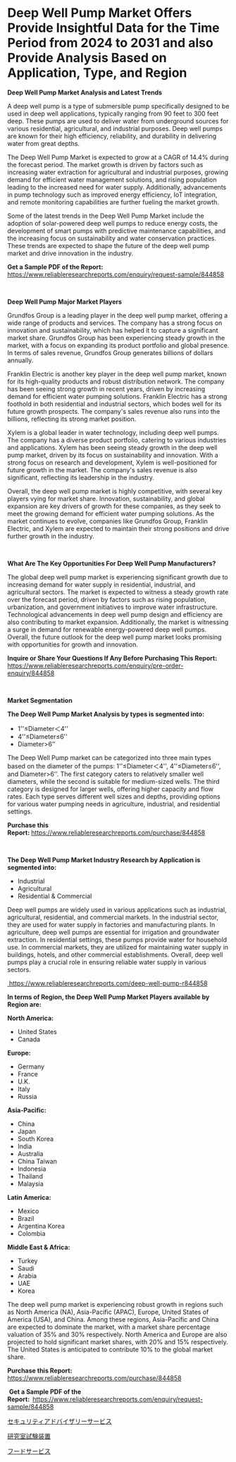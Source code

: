 <p><h1>Deep Well Pump Market Offers Provide Insightful Data for the Time Period from 2024 to 2031 and also Provide Analysis Based on Application, Type, and Region</h1></p><p><strong>Deep Well Pump Market Analysis and Latest Trends</strong></p>
<p><p>A deep well pump is a type of submersible pump specifically designed to be used in deep well applications, typically ranging from 90 feet to 300 feet deep. These pumps are used to deliver water from underground sources for various residential, agricultural, and industrial purposes. Deep well pumps are known for their high efficiency, reliability, and durability in delivering water from great depths.</p><p>The Deep Well Pump Market is expected to grow at a CAGR of 14.4% during the forecast period. The market growth is driven by factors such as increasing water extraction for agricultural and industrial purposes, growing demand for efficient water management solutions, and rising population leading to the increased need for water supply. Additionally, advancements in pump technology such as improved energy efficiency, IoT integration, and remote monitoring capabilities are further fueling the market growth.</p><p>Some of the latest trends in the Deep Well Pump Market include the adoption of solar-powered deep well pumps to reduce energy costs, the development of smart pumps with predictive maintenance capabilities, and the increasing focus on sustainability and water conservation practices. These trends are expected to shape the future of the deep well pump market and drive innovation in the industry.</p></p>
<p><strong>Get a Sample PDF of the Report:&nbsp;</strong> <a href="https://www.reliableresearchreports.com/enquiry/request-sample/844858">https://www.reliableresearchreports.com/enquiry/request-sample/844858</a></p>
<p>&nbsp;</p>
<p><strong>Deep Well Pump Major Market Players</strong></p>
<p><p>Grundfos Group is a leading player in the deep well pump market, offering a wide range of products and services. The company has a strong focus on innovation and sustainability, which has helped it to capture a significant market share. Grundfos Group has been experiencing steady growth in the market, with a focus on expanding its product portfolio and global presence. In terms of sales revenue, Grundfos Group generates billions of dollars annually.</p><p>Franklin Electric is another key player in the deep well pump market, known for its high-quality products and robust distribution network. The company has been seeing strong growth in recent years, driven by increasing demand for efficient water pumping solutions. Franklin Electric has a strong foothold in both residential and industrial sectors, which bodes well for its future growth prospects. The company's sales revenue also runs into the billions, reflecting its strong market position.</p><p>Xylem is a global leader in water technology, including deep well pumps. The company has a diverse product portfolio, catering to various industries and applications. Xylem has been seeing steady growth in the deep well pump market, driven by its focus on sustainability and innovation. With a strong focus on research and development, Xylem is well-positioned for future growth in the market. The company's sales revenue is also significant, reflecting its leadership in the industry.</p><p>Overall, the deep well pump market is highly competitive, with several key players vying for market share. Innovation, sustainability, and global expansion are key drivers of growth for these companies, as they seek to meet the growing demand for efficient water pumping solutions. As the market continues to evolve, companies like Grundfos Group, Franklin Electric, and Xylem are expected to maintain their strong positions and drive further growth in the industry.</p></p>
<p>&nbsp;</p>
<p><strong>What Are The Key Opportunities For Deep Well Pump Manufacturers?</strong></p>
<p><p>The global deep well pump market is experiencing significant growth due to increasing demand for water supply in residential, industrial, and agricultural sectors. The market is expected to witness a steady growth rate over the forecast period, driven by factors such as rising population, urbanization, and government initiatives to improve water infrastructure. Technological advancements in deep well pump design and efficiency are also contributing to market expansion. Additionally, the market is witnessing a surge in demand for renewable energy-powered deep well pumps. Overall, the future outlook for the deep well pump market looks promising with opportunities for growth and innovation.</p></p>
<p><strong>Inquire or Share Your Questions If Any Before Purchasing This Report:</strong> <a href="https://www.reliableresearchreports.com/enquiry/pre-order-enquiry/844858">https://www.reliableresearchreports.com/enquiry/pre-order-enquiry/844858</a></p>
<p>&nbsp;</p>
<p><strong>Market Segmentation</strong></p>
<p><strong>The Deep Well Pump Market Analysis by types is segmented into:</strong></p>
<p><ul><li>1''≤Diameter＜4''</li><li>4''≤Diameter≤6''</li><li>Diameter>6’’</li></ul></p>
<p><p>The Deep Well Pump market can be categorized into three main types based on the diameter of the pumps: 1''≤Diameter＜4'', 4''≤Diameter≤6'', and Diameter>6’’. The first category caters to relatively smaller well diameters, while the second is suitable for medium-sized wells. The third category is designed for larger wells, offering higher capacity and flow rates. Each type serves different well sizes and depths, providing options for various water pumping needs in agriculture, industrial, and residential settings.</p></p>
<p><strong>Purchase this Report:&nbsp;</strong><a href="https://www.reliableresearchreports.com/purchase/844858">https://www.reliableresearchreports.com/purchase/844858</a></p>
<p>&nbsp;</p>
<p><strong>The Deep Well Pump Market Industry Research by Application is segmented into:</strong></p>
<p><ul><li>Industrial</li><li>Agricultural</li><li>Residential & Commercial</li></ul></p>
<p><p>Deep well pumps are widely used in various applications such as industrial, agricultural, residential, and commercial markets. In the industrial sector, they are used for water supply in factories and manufacturing plants. In agriculture, deep well pumps are essential for irrigation and groundwater extraction. In residential settings, these pumps provide water for household use. In commercial markets, they are utilized for maintaining water supply in buildings, hotels, and other commercial establishments. Overall, deep well pumps play a crucial role in ensuring reliable water supply in various sectors.</p></p>
<p><a href="https://www.reliableresearchreports.com/deep-well-pump-r844858">&nbsp;https://www.reliableresearchreports.com/deep-well-pump-r844858</a></p>
<p><strong>In terms of Region, the Deep Well Pump Market Players available by Region are:</strong></p>
<p>
    <p> <strong> North America: </strong>
        <ul>
            <li>United States</li>
            <li>Canada</li>
        </ul>
        </p> 
    <p> <strong> Europe: </strong>
        <ul>
            <li>Germany</li>
            <li>France</li>
            <li>U.K.</li>
            <li>Italy</li>
            <li>Russia</li>
        </ul>
        </p> 
    <p> <strong> Asia-Pacific: </strong>
        <ul>
            <li>China</li>
            <li>Japan</li>
            <li>South Korea</li>
            <li>India</li>
            <li>Australia</li>
            <li>China Taiwan</li>
            <li>Indonesia</li>
            <li>Thailand</li>
            <li>Malaysia</li>
        </ul>
        </p> 
    <p> <strong> Latin America: </strong>
        <ul>
            <li>Mexico</li>
            <li>Brazil</li>
            <li>Argentina Korea</li>
            <li>Colombia</li>
        </ul>
        </p> 
    <p> <strong> Middle East & Africa: </strong>
        <ul>
            <li>Turkey</li>
            <li>Saudi</li>
            <li>Arabia</li>
            <li>UAE</li>
            <li>Korea</li>
        </ul>
    </p>
    </p>
<p><p>The deep well pump market is experiencing robust growth in regions such as North America (NA), Asia-Pacific (APAC), Europe, United States of America (USA), and China. Among these regions, Asia-Pacific and China are expected to dominate the market, with a market share percentage valuation of 35% and 30% respectively. North America and Europe are also projected to hold significant market shares, with 20% and 15% respectively. The United States is anticipated to contribute 10% to the global market share.</p></p>
<p><strong>Purchase this Report: </strong><a href="https://www.reliableresearchreports.com/purchase/844858">https://www.reliableresearchreports.com/purchase/844858</a></p>
<p>&nbsp;<strong>Get a Sample PDF of the Report:&nbsp;&nbsp;</strong><a href="https://www.reliableresearchreports.com/enquiry/request-sample/844858">https://www.reliableresearchreports.com/enquiry/request-sample/844858</a></p>
<p><strong></strong></p>
<p><p><a href="https://medium.com/@reyeshowell66/%E3%82%BB%E3%82%AD%E3%83%A5%E3%83%AA%E3%83%86%E3%82%A3%E3%82%A2%E3%83%89%E3%83%90%E3%82%A4%E3%82%B6%E3%83%AA%E3%83%BC%E3%82%B5%E3%83%BC%E3%83%93%E3%82%B9%E5%B8%82%E5%A0%B4%E3%81%AE%E5%B1%95%E6%9C%9B-%E7%94%A3%E6%A5%AD%E6%A6%82%E8%A6%81%E3%81%A8%E4%BA%88%E6%B8%AC-2024%E5%B9%B4%E3%81%8B%E3%82%892031%E5%B9%B4-2ba082c0330e">セキュリティアドバイザリーサービス</a></p><p><a href="https://github.com/mreklxf44233/Market-Research-Report-List-1/blob/main/920583228647.md">研究室試験装置</a></p><p><a href="https://medium.com/@josuehezog2023/%E3%83%95%E3%83%BC%E3%83%89%E3%82%B5%E3%83%BC%E3%83%93%E3%82%B9%E5%B8%82%E5%A0%B4%E3%81%AE%E5%88%86%E6%9E%90-%E3%82%B0%E3%83%AD%E3%83%BC%E3%83%90%E3%83%AB%E7%94%A3%E6%A5%AD%E3%81%AE%E8%A6%8B%E9%80%9A%E3%81%97%E3%81%A8%E4%BA%88%E6%B8%AC-2024%E5%B9%B4%E3%81%8B%E3%82%892031%E5%B9%B4-a5b38dcaa459">フードサービス</a></p></p>